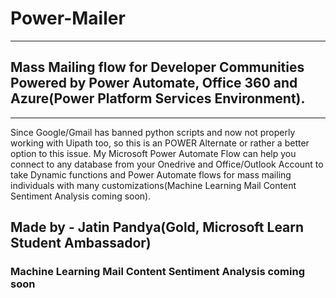 # Power-Mailer
-----------------------
## Mass Mailing flow for Developer Communities Powered by Power Automate, Office 360 and Azure(Power Platform Services Environment).
-----------------------

Since Google/Gmail has banned python scripts and now not properly working with Uipath too, so this is an POWER Alternate or rather a better option to this issue. My Microsoft Power Automate Flow can help you connect to any database from your Onedrive and Office/Outlook Account to take Dynamic functions and Power Automate flows for mass mailing individuals with many customizations(Machine Learning Mail Content Sentiment Analysis coming soon).

## Made by - Jatin Pandya(Gold, Microsoft Learn Student Ambassador)
### Machine Learning Mail Content Sentiment Analysis coming soon

